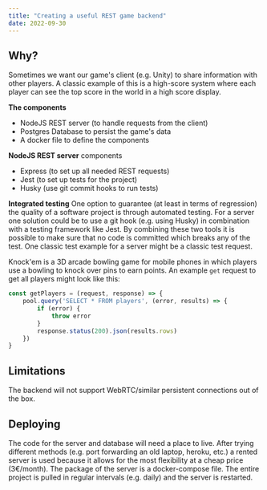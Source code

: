 ```yaml
---
title: "Creating a useful REST game backend"
date: 2022-09-30
---
```


## Why?
Sometimes we want our game's client (e.g. Unity) to share information with other players. A classic example of this is a high-score system where each player can see the top score in the world in a high score display.

**The components**
- NodeJS REST server (to handle requests from the client)
- Postgres Database to persist the game's data
- A docker file to define the components

**NodeJS REST server**
components
- Express (to set up all needed REST requests)
- Jest (to set up tests for the project)
- Husky (use git commit hooks to run tests)

**Integrated testing**
One option to guarantee (at least in terms of regression) the quality of a software project is through automated testing. For a server one solution could be to use a git hook (e.g. using Husky) in combination with a testing framework like Jest. By combining these two tools it is possible to make sure that no code is committed which breaks any of the test. One classic test example for a server might be a classic test request.

Knock'em is a 3D arcade bowling game for mobile phones in which players use a bowling to knock over pins to earn points. An example `get` request to get all players might look like this:

```js
const getPlayers = (request, response) => {
    pool.query('SELECT * FROM players', (error, results) => {
        if (error) {
            throw error
        }
        response.status(200).json(results.rows)
    })
}
```

## Limitations
The backend will not support WebRTC/similar persistent connections out of the box.

## Deploying
The code for the server and database will need a place to live. After trying different methods (e.g. port forwarding an old laptop, heroku, etc.) a rented server is used because it allows for the most flexibility at a cheap price (3€/month). The package of the server is a docker-compose file. The entire project is pulled in regular intervals (e.g. daily) and the server is restarted.